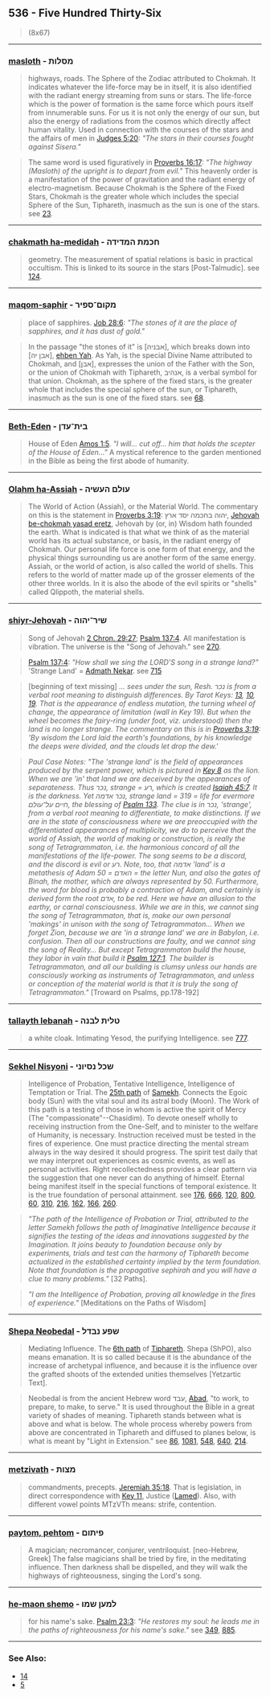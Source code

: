 ## 536 - Five Hundred Thirty-Six
> (8x67)

---

### [masloth](/keys/MSLVTh) - מסלות
> highways, roads. The Sphere of the Zodiac attributed to Chokmah. It indicates whatever the life-force may be in itself, it is also identified with the radiant energy streaming from suns or stars. The life-force which is the power of formation is the same force which pours itself from innumerable suns. For us it is not only the energy of our sun, but also the energy of radiations from the cosmos which directly affect human vitality. Used in connection with the courses of the stars and the affairs of men in [Judges 5:20](http://biblehub.com/judges/5-20.htm): *"The stars in their courses fought against Sisera."*

> The same word is used figuratively in [Proverbs 16:17](http://biblehub.com/proverbs/16-17.htm): *"The highway (Masloth) of the upright is to depart from evil."* This heavenly order is a manifestation of the power of gravitation and the radiant energy of electro-magnetism. Because Chokmah is the Sphere of the Fixed Stars, Chokmah is the greater whole which includes the special Sphere of the Sun, Tiphareth, inasmuch as the sun is one of the stars. see [23](23).

---

### [chakmath ha-medidah](/keys/ChKMTh.HMDIDH) - חכמת המדידה
> geometry. The measurement of spatial relations is basic in practical occultism. This is linked to its source in the stars [Post-Talmudic]. see [124](124).

---

### [maqom-saphir](/keys/MQVM-SPIR) - מקום־ספיר
> place of sapphires. [Job 28:6](http://biblehub.com//.htm): *"The stones of it are the place of sapphires, and it has dust of gold."*

> In the passage "the stones of it" is [אבניה], which breaks down into [אבן יה], [ehben Yah](/keys/ABN.IH). As Yah, is the special Divine Name attributed to Chokmah, and [אבן], expresses the union of the Father with the Son, or the union of Chokmah with Tiphareth, אנהיב, is a verbal symbol for that union. Chokmah, as the sphere of the fixed stars, is the greater whole that includes the special sphere of the sun, or Tiphareth, inasmuch as the sun is one of the fixed stars. see [68](68).

---

### [Beth-Eden](/keys/BITh-ODN) - בית־עדן
> House of Eden [Amos 1:5](http://biblehub.com/amos/1-5.htm). *"I will... cut off... him that holds the scepter of the House of Eden..."* A mystical reference to the garden mentioned in the Bible as being the first abode of humanity.

---

### [Olahm ha-Assiah](/keys/OVLM.HOShIH) - עולם העשיה
> The World of Action (Assiah), or the Material World. The commentary on this is the statement in [Proverbs 3:19](http://biblehub.com/proverbs/3-19.htm): יהוה בחכמה יסד ארץ, [Jehovah be-chokmah yasad eretz](/keys/IHVH.BChKMH.ISD.ARTz), Jehovah by (or, in) Wisdom hath founded the earth. What is indicated is that what we think of as the material world has its actual substance, or basis, in the radiant energy of Chokmah. Our personal life force is one form of that energy, and the physical things surrounding us are another form of the same energy. Assiah, or the world of action, is also called the world of shells. This refers to the world of matter made up of the grosser elements of the other three worlds. In it is also the abode of the evil spirits or "shells" called Qlippoth, the material shells.

---

### [shiyr-Jehovah](/keys/ShIR-IHVH) - שיר־יהוה
> Song of Jehovah [2 Chron. 29:27](http://biblehub.com/2_chronicles/29-27.htm); [Psalm 137:4](http://biblehub.com/psalms/137-4.htm). All manifestation is vibration. The universe is the "Song of Jehovah." see [270](270).

> [Psalm 137:4](http://biblehub.com/psalms/137-4.htm): *"How shall we sing the LORD'S song in a strange land?"* 'Strange Land' = [Admath Nekar](/keys/ADMTh.NKR). see [715](715)

> [beginning of text missing] *... sees under the sun, Resh. נכר is from a verbal root meaning to distinguish differences. By Tarot Keys: [13](13), [10](10), [19](19). That is the appearance of endless mutation, the turning wheel of change, the appearance of limitation (wall in Key 19). But when the wheel becomes the fairy-ring (under foot, viz. understood) then the land is no longer strange. The commentary on this is in [Proverbs 3:19](http://biblehub.com/proverbs/3-19.htm): 'By wisdom the Lord laid the earth's foundations, by his knowledge the deeps were divided, and the clouds let drop the dew.'*

> *Paul Case Notes: "The 'strange land' is the field of appearances produced by the serpent power, which is pictured in [Key 8](8) as the lion. When we are 'in' that land we are deceived by the appearances of separateness. Thus נכר, strange = רע, which is created [Isaiah 45:7](http://biblehub.com/isaiah/45-7.htm). It is the darkness. Yet נכר אדמה, strange land = 319 = life for evermore חיים על־עולם, the blessing of [Psalm 133](http://biblehub.com/psalms/133-3.htm). The clue is in נכר, 'strange', from a verbal root meaning to differentiate, to make distinctions. If we are in the state of consciousness where we are preoccupied with the differentiated appearances of multiplicity, we do to perceive that the world of Assiah, the world of making or construction, is really the song of Tetragrammaton, i.e. the harmonious concord of all the manifestations of the life-power. The song seems to be a discord, and the discord is evil or רע. Note, too, that אדמה 'land' is a metathesis of Adam האדם = 50 = the letter Nun, and also the gates of Binah, the mother, which are always represented by 50. Furthermore, the word for blood is probably a contraction of Adam, and certainly is derived form the root אדם, to be red. Here we have an allusion to the earthy, or carnal consciousness. While we are in this, we cannot sing the song of Tetragrammaton, that is, make our own personal 'makings' in unison with the song of Tetragrammaton... When we forget Zion, because we are 'in a strange land' we are in Babylon, i.e. confusion. Then all our constructions are faulty, and we cannot sing the song of Reality... But except Tetragrammaton build the house, they labor in vain that build it [Psalm 127:1](http://biblehub.com//.htm). The builder is Tetragrammaton, and all our building is clumsy unless our hands are consciously working as instruments of Tetragrammaton, and unless or conception of the material world is that it is truly the song of Tetragrammaton."* [Troward on Psalms, pp.178-192]

---

### [tallayth lebanah](/keys/TLITh.LBNH) - טלית לבנה
> a white cloak. Intimating Yesod, the purifying Intelligence. see [777](777).

---

### [Sekhel Nisyoni](/keys/ShKL.NSIVNI) - שכל נסיוני
> Intelligence of Probation, Tentative Intelligence, Intelligence of Temptation or Trial. The [25th path](25) of [Samekh](/keys/S). Connects the Egoic body (Sun) with the vital soul and its astral body (Moon). The Work of this path is a testing of those in whom is active the spirit of Mercy (The "compassionate"--Chasidim). To devote oneself wholly to receiving instruction from the One-Self, and to minister to the welfare of Humanity, is necessary. Instruction received must be tested in the fires of experience. One must practice directing the mental stream always in the way desired it should progress. The spirit test daily that we may interpret out experiences as cosmic events, as well as personal activities. Right recollectedness provides a clear pattern via the suggestion that one never can do anything of himself. Eternal being manifest itself in the special functions of temporal existence. It is the true foundation of personal attainment. see [176](176), [666](666), [120](120), [800](800), [60](60), [310](310), [216](216), [162](162), [166](166), [260](260).

> *"The path of the Intelligence of Probation or Trial, attributed to the letter Samekh follows the path of Imaginative Intelligence because it signifies the testing of the ideas and innovations suggested by the Imagination. It joins beauty to foundation because only by experiments, trials and test can the harmony of Tiphareth become actualized in the established certainty implied by the term foundation. Note that foundation is the propagative sephirah and you will have a clue to many problems."* [32 Paths].

> *"I am the Intelligence of Probation, proving all knowledge in the fires of experience."* [Meditations on the Paths of Wisdom]

---

### [Shepa Neobedal](/keys/ShPO.NBDL) - שפע נבדל
> Mediating Influence. The [6th path](6) of [Tiphareth](/keys/ThPARTh). Shepa (ShPO), also means emanation. It is so called because it is the abundance of the increase of archetypal influence, and because it is the influence over the grafted shoots of the extended unities themselves [Yetzartic Text].

> Neobedal is from the ancient Hebrew word עבד, [Abad](/keys/OBD), "to work, to prepare, to make, to serve." It is used throughout the Bible in a great variety of shades of meaning. Tiphareth stands between what is above and what is below. The whole process whereby powers from above are concentrated in Tiphareth and diffused to planes below, is what is meant by "Light in Extension." see [86](86), [1081](1081), [548](548), [640](640), [214](214).

---

### [metzivath](/keys/MTzVTh) - מצות
> commandments, precepts. [Jeremiah 35:18](http://biblehub.com/jeremiah/35-18.htm). That is legislation, in direct correspondence with [Key 11](11), Justice ([Lamed](/keys/L)). Also, with different vowel points MTzVTh means: strife, contention.

---

### [paytom, pehtom](/keys/PIThVM) - פיתום
> A magician; necromancer, conjurer, ventriloquist. [neo-Hebrew, Greek] The false magicians shall be tried by fire, in the meditating influence. Then darkness shall be dispelled, and they will walk the highways of righteousness, singing the Lord's song.

---

### [he-maon shemo](/keys/LMON.ShMV) - למען שמו
> for his name's sake. [Psalm 23:3](http://biblehub.com/psalms/23-3.htm): *"He restores my soul: he leads me in the paths of righteousness for his name's sake."* see [349](349), [885](885).


---

### See Also:

- [14](14)
- [5](5)
